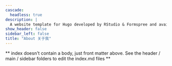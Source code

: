 ```yaml
---
cascade:
  headless: true
description: |
  A website template for Hugo developed by RStudio & Formspree and available for free.
show_header: false
sidebar_left: false
title: "About 关于我"
---
```


** index doesn't contain a body, just front matter above.
See the header / main / sidebar folders to edit the index.md files **
